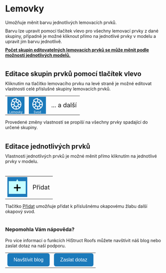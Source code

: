 # Lemovky
Umožňuje měnit barvu jednotlivých lemovacích prvků.

Barvu lze upravit pomocí tlačítek vlevo pro všechny lemovací prvky z dané skupiny, případně je možné kliknout přímo na jednotlivé prvky v modelu a upravit jim barvu jednotlivě.

<b><u>Počet skupin editovatelných lemovacích prvků se může měnit podle možností jednotlivých modelů.</u></b>

#
<style>
h2{
  border-bottom: none;
  margin-top: 10px;
  margin-bottom: 0px;
}
p{
  border-bottom: none;
  margin-top: 10px;
  margin-bottom: 10px;
}
</style>

## Editace skupin prvků pomocí tlačítek vlevo
Kliknutím na tlačítko lemovacího prvku na levé straně je možné editovat vlastnosti celé příslušné skupiny lemovacích prvků. 

<table>
  <tr>
    <td>
      <div style="position: relative; width: 55px; height: 55px;">
        <img src="img/ColorsIcon64x64.png" alt="ColorsIconIcon64x64.png" width="55" height="55">
      <div style="position: absolute; bottom: 0; width: 100%; background: none; color: white; font-size: 10px; text-align: center;">
      Lemovky
      </div>
      </div>
    </td>
    <td>
      <div style="position: relative; width: 55px; height: 55px;">
        <img src="img/ColorsIcon64x64.png" alt="ColorsIcon64x64.png" width="55" height="55">
      <div style="position: absolute; bottom: 0; width: 100%; background: none; color: white; font-size: 10px; text-align: center;">
      Svod
      </div>
      </div>
    </td>
    <td style="vertical-align: middle; font-size: 20px;">
      ... a další
    </td>
  </tr>
</table>

Provedené změny vlastností se propíší na všechny prvky spadající do určené skupiny.
#
## Editace jednotlivých prvků
Vlastnosti jednotlivých prvků je možné měnit přímo kliknutím na jednotlivé prvky v modelu. 

#
<table>
  <tr>
    <td>
      <img src="img/AddButton.png" alt="AddButton.png" width="64">
    </td>
    <td style="vertical-align: middle; font-size: 20px;">
      Přidat
    </td>
  </tr> 
</table>

Tlačítko <u>Přidat</u> umožňuje přidat k příslušnému okapovému žlabu další okapový svod.

#

<style>
    .btn {
      margin-top: 0px;
      padding: 12px 20px;
      background-color: rgb(27,122,187);
      color: white;
      border: none;
      border-radius: 6px;
      cursor: pointer;
      font-size: 16px;
    }
    .btn:hover {
      background-color: rgb(20,90,140);
</style>

### Nepomohla Vám nápověda?
Pro více informací o funkcích HiStruct Roofs můžete navštívit náš blog nebo zaslat dotaz na naší podporu. 
<table>
  <tr>
    <td>
      <a href="https://docs.histruct.com/cs/"> 
        <button class="btn">
        Navštívit blog
        </button>
      </a>
    </td>
    <td>
      <a href="mailto:support@histruct.com?subject=Dotaz na Support HiStruct">
         <button class="btn">
         Zaslat dotaz
         </button>
      </a>
    </td>
  </tr>
</table>